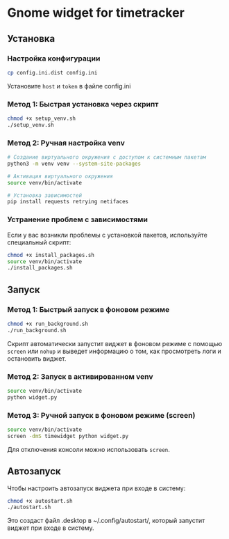 # Gnome widget for timetracker

## Установка

### Настройка конфигурации
```bash
cp config.ini.dist config.ini
```

Установите `host` и `token` в файле config.ini

### Метод 1: Быстрая установка через скрипт
```bash
chmod +x setup_venv.sh
./setup_venv.sh
```

### Метод 2: Ручная настройка venv
```bash
# Создание виртуального окружения с доступом к системным пакетам
python3 -m venv venv --system-site-packages

# Активация виртуального окружения
source venv/bin/activate

# Установка зависимостей
pip install requests retrying netifaces
```

### Устранение проблем с зависимостями
Если у вас возникли проблемы с установкой пакетов, используйте специальный скрипт:
```bash
chmod +x install_packages.sh
source venv/bin/activate
./install_packages.sh
```

## Запуск

### Метод 1: Быстрый запуск в фоновом режиме
```bash
chmod +x run_background.sh
./run_background.sh
```
Скрипт автоматически запустит виджет в фоновом режиме с помощью `screen` или `nohup` и выведет информацию о том, как просмотреть логи и остановить виджет.

### Метод 2: Запуск в активированном venv
```bash
source venv/bin/activate
python widget.py
```

### Метод 3: Ручной запуск в фоновом режиме (screen)
```bash
source venv/bin/activate
screen -dmS timewidget python widget.py
```

Для отключения консоли можно использовать `screen`.

## Автозапуск

Чтобы настроить автозапуск виджета при входе в систему:

```bash
chmod +x autostart.sh
./autostart.sh
```

Это создаст файл .desktop в ~/.config/autostart/, который запустит виджет при входе в систему.
